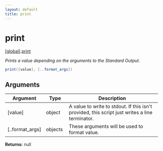 ```yaml
---
layout: default
title: print
---
```


# print

[\[global\]]({{site.baseurl}}/docs/).[print]({{site.baseurl}}/docs/print/)

_Prints a value depending on the arguments to the Standard Output._

```cs
print([value], [..format_args])
```

## Arguments

<table>
  <col width="15%">
  <col width="15%">
  <thead>
    <tr>
      <th>Argument</th>
      <th>Type</th>
      <th>Description</th>
    </tr>
  </thead>
  <tbody>
    <tr>
      <td>[value]</td>
      <td>object</td>
      <td>A value to write to stdout. If this isn't provided, this script just writes a line terminator.</td>
    </tr>
    <tr>
      <td>[..format_args]</td>
      <td>objects</td>
      <td>These arguments will be used to format value.</td>
    </tr>
  </tbody>
</table>

**Returns:** null
